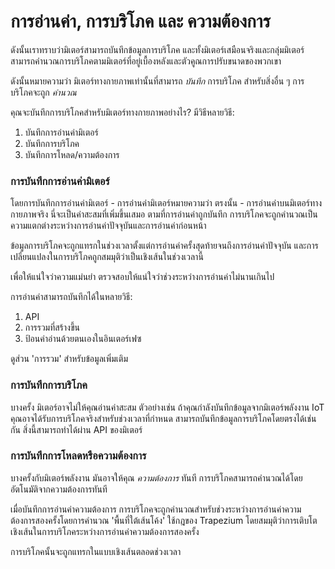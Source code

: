# การอ่านค่า, การบริโภค และ ความต้องการ

ดังนั้นเราทราบว่ามิเตอร์สามารถบันทึกข้อมูลการบริโภค และทั้งมิเตอร์เสมือนจริงและกลุ่มมิเตอร์สามารถคำนวณการบริโภคตามมิเตอร์ที่อยู่เบื้องหลังและตัวคูณการปรับขนาดของพวกเขา

ดังนั้นหมายความว่า มิเตอร์ทางกายภาพเท่านั้นที่สามารถ _บันทึก_ การบริโภค สำหรับสิ่งอื่น ๆ การบริโภคจะถูก _คำนวณ_

คุณจะบันทึกการบริโภคสำหรับมิเตอร์ทางกายภาพอย่างไร? มีวิธีหลายวิธี:

1. บันทึกการอ่านค่ามิเตอร์
2. บันทึกการบริโภค
3. บันทึกการโหลด/ความต้องการ

### การบันทึกการอ่านค่ามิเตอร์

โดยการบันทึกการอ่านค่ามิเตอร์ - การอ่านค่ามิเตอร์หมายความว่า ตรงนั้น - การอ่านค่าบนมิเตอร์ทางกายภาพจริง นี่จะเป็นค่าสะสมที่เพิ่มขึ้นเสมอ ตามที่การอ่านค่าถูกบันทึก การบริโภคจะถูกคำนวณเป็นความแตกต่างระหว่างการอ่านค่าปัจจุบันและการอ่านค่าก่อนหน้า

ข้อมูลการบริโภคจะถูกแทรกในช่วงเวลาตั้งแต่การอ่านค่าครั้งสุดท้ายจนถึงการอ่านค่าปัจจุบัน และการเปลี่ยนแปลงในการบริโภคถูกสมมุติว่าเป็นเชิงเส้นในช่วงเวลานี้

เพื่อให้แน่ใจว่าความแม่นยำ ตรวจสอบให้แน่ใจว่าช่วงระหว่างการอ่านค่าไม่นานเกินไป

การอ่านค่าสามารถบันทึกได้ในหลายวิธี:

1. API
2. การรวมที่สร้างขึ้น
3. ป้อนค่าอ่านด้วยตนเองในอินเตอร์เฟซ

ดูส่วน 'การรวม' สำหรับข้อมูลเพิ่มเติม

### การบันทึกการบริโภค

บางครั้ง มิเตอร์อาจไม่ให้คุณอ่านค่าสะสม ตัวอย่างเช่น ถ้าคุณกำลังบันทึกข้อมูลจากมิเตอร์พลังงาน IoT คุณอาจได้รับการบริโภคจริงสำหรับช่วงเวลาที่กำหนด สามารถบันทึกข้อมูลการบริโภคโดยตรงได้เช่นกัน สิ่งนี้สามารถทำได้ผ่าน API ของมิเตอร์

### การบันทึกการโหลดหรือความต้องการ

บางครั้งกับมิเตอร์พลังงาน มันอาจให้คุณ _ความต้องการ_ ทันที การบริโภคสามารถคำนวณได้โดยอัตโนมัติจากความต้องการทันที

เมื่อบันทึกการอ่านค่าความต้องการ การบริโภคจะถูกคำนวณสำหรับช่วงระหว่างการอ่านค่าความต้องการสองครั้งโดยการคำนวณ 'พื้นที่ใต้เส้นโค้ง' ใช้กฎของ Trapezium โดยสมมุติว่าการเติบโตเชิงเส้นในการบริโภคระหว่างการอ่านค่าความต้องการสองครั้ง

การบริโภคนั้นจะถูกแทรกในแบบเชิงเส้นตลอดช่วงเวลา